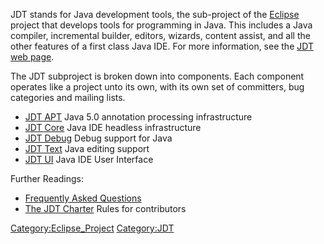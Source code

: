 JDT stands for Java development tools, the sub-project of the
[Eclipse](Eclipse "wikilink") project that develops tools for
programming in Java. This includes a Java compiler, incremental builder,
editors, wizards, content assist, and all the other features of a first
class Java IDE. For more information, see the [JDT web
page](https://www.eclipse.org/jdt/).

The JDT subproject is broken down into components. Each component
operates like a project unto its own, with its own set of committers,
bug categories and mailing lists.

  - [JDT APT](JDT_APT "wikilink") Java 5.0 annotation processing
    infrastructure
  - [JDT Core](JDT_Core "wikilink") Java IDE headless infrastructure
  - [JDT Debug](Debug "wikilink") Debug support for Java
  - [JDT Text](JDT_UI "wikilink") Java editing support
  - [JDT UI](JDT_UI "wikilink") Java IDE User Interface

Further Readings:

  - [Frequently Asked Questions](JDT/FAQ "wikilink")
  - [The JDT Charter](JDT/Charter "wikilink") Rules for contributors

[Category:Eclipse_Project](Category:Eclipse_Project "wikilink")
[Category:JDT](Category:JDT "wikilink")
